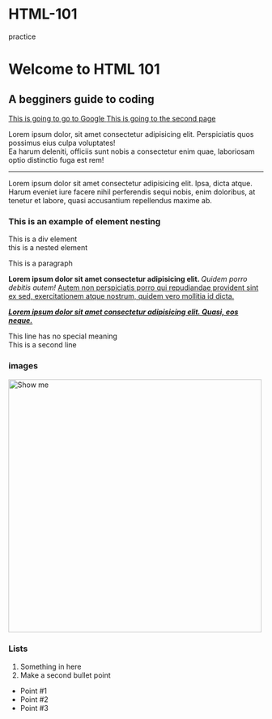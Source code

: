 # HTML-101
practice 
<html>
  <head>
    <title> Hello from Earth </title>
    <!--CSS cascading style sheets -->
    <!--
    <style>
    body {
      background-color: rgb(255, 255, 255); 
      color: rgb(9, 23, 216);
    } 
    </style> -->
  </head>
  <!-- 
    This is a test HTML comment
  -->
<body> 
<h1> Welcome to HTML 101</h1>
<h2> A begginers guide to coding </h2>
<a href="http://google.com" target="_blank"> 
     This is going to go to Google   
</a>
<a href="second page.html">
This is going to the second page
</a>
<p>
Lorem ipsum dolor, sit amet consectetur adipisicing elit. Perspiciatis quos possimus eius culpa voluptates! 
<br>
Ea harum deleniti, officiis sunt nobis a consectetur enim quae, laboriosam optio distinctio fuga est rem!
</p>
<hr>
<p> Lorem ipsum dolor sit amet consectetur adipisicing elit. Ipsa, dicta atque. Harum eveniet iure facere nihil perferendis sequi nobis, enim doloribus, at tenetur et labore, quasi accusantium repellendus maxime ab.
</p>
<h3> This is an example of element nesting </h3>
<div> 
  This is a div element
  <div> 
    this is a nested element 
    <p> This is a paragraph </p>
    <p> 
      <b> Lorem ipsum dolor sit amet consectetur adipisicing elit. </b> <i> Quidem porro debitis autem!</i> <u> Autem non perspiciatis porro qui repudiandae provident sint ex sed, exercitationem atque nostrum, quidem vero mollitia id dicta. </u>
    </p>
    <p> 
      <b> 
        <i>
          <u>
        Lorem ipsum dolor sit amet consectetur adipisicing elit. Quasi, eos neque. 
        </u>
      </i>
      </b>
    </p>
    <div>  This line has no special meaning </div> <div>  This is a second line </div>
    <h3>images</h3>
    <a href="http://unsplash.com">
  <img src="flower.jpg" 
    width="500"
    alt="Show me"
    >
  </a>

  <h3> Lists </h3>
  <ol>
    <li>Something in here </li>
  <li> Make a second bullet point</li>
  </ol>

<ul>
  <li> Point #1</li>
  <li> Point #2</li>
  <li> Point #3</li>
</ul>  
</body>
  </html>
